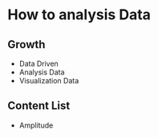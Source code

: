 # How to analysis Data

## Growth

- Data Driven
- Analysis Data
- Visualization Data

## Content List

- Amplitude

